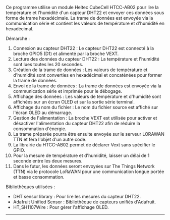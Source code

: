 Ce programme utilise un module Heltec CubeCell HTCC-AB02 pour lire la température et l'humidité d'un capteur DHT22 et envoyer ces données sous forme de trame hexadécimale.
La trame de données est envoyée via la communication série et contient les valeurs de température et d'humidité en hexadécimal.

Démarche :
1. Connexion au capteur DHT22 : Le capteur DHT22 est connecté à la broche GPIO5 (D1) et alimenté par la broche VEXT.
2. Lecture des données du capteur DHT22 : La température et l'humidité sont lues toutes les 20 secondes.
3. Création de la trame de données : Les valeurs de température et d'humidité sont converties en hexadécimal et concaténées pour former la trame de données.
4. Envoi de la trame de données : La trame de données est envoyée via la communication série et imprimée pour le débogage.
5. Affichage des données : Les valeurs de température et d'humidité sont affichées sur un écran OLED et sur la sortie série terminal.
6. Affichage du nom du fichier : Le nom du fichier source est affiché sur l'écran OLED au démarrage.
7. Gestion de l'alimentation : La broche VEXT est utilisée pour activer et désactiver l'alimentation du capteur DHT22 afin de réduire la consommation d'énergie.
8. La trame préparée pourra être ensuite envoyée sur le serveur LORAWAN TTN et fera l'objet d'un autre code.
9. La librairie du HTCC-AB02 permet de déclarer Vext sans spécifier le GPIO.
10. Pour la mesure de température et d'humidité, laisser un délai de 1 seconde entre les deux mesures.
11. Dans le futur, les données seront envoyées sur The Things Network (TTN) via le protocole LoRaWAN pour une communication longue portée et basse consommation.

Bibliothèques utilisées :
- DHT sensor library : Pour lire les mesures du capteur DHT22.
- Adafruit Unified Sensor : Bibliothèque de capteurs unifiés d'Adafruit.
- HT_SH1107Wire : Pour gérer l'affichage OLED.

*****************************
